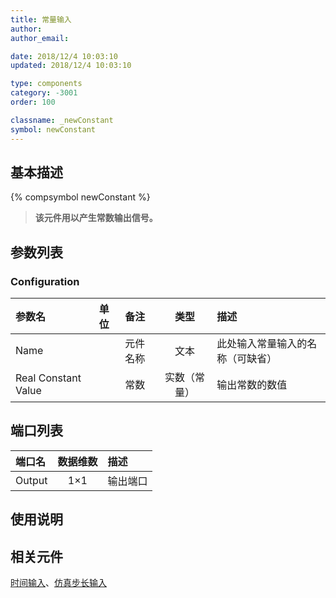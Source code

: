 ```yaml
---
title: 常量输入
author:
author_email:

date: 2018/12/4 10:03:10
updated: 2018/12/4 10:03:10

type: components
category: -3001
order: 100

classname: _newConstant
symbol: newConstant
---
```


## 基本描述

{% compsymbol newConstant %}

> **该元件用以产生常数输出信号。**

## 参数列表

### Configuration

| 参数名              | 单位 | 备注     |     类型     | 描述                             |
| :------------------ | :--- | :------- | :----------: | :------------------------------- |
| Name                |      | 元件名称 |     文本     | 此处输入常量输入的名称（可缺省） |
| Real Constant Value |      | 常数     | 实数（常量） | 输出常数的数值                   |

## 端口列表

| 端口名 | 数据维数 | 描述     |
| :----- | :------: | :------- |
| Output |   1×1    | 输出端口 |

## 使用说明

## 相关元件

[时间输入](comp_newTime.html)、[仿真步长输入](comp_newDeltaT.html)
